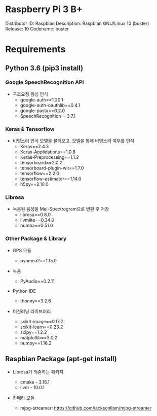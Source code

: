 # **Raspberry Pi 3 B+**

Distributor ID:	Raspbian
Description:	Raspbian GNU/Linux 10 (buster)
Release:	10
Codename:	buster



# Requirements

## Python 3.6 (pip3 install)

### Google SpeechRecognition API

* 구조요청 음성 인식
  * google-auth==1.20.1
  * google-auth-oauthlib==0.4.1
  * google-pasta==0.2.0
  * SpeechRecognition==3.7.1



### Keras & Tensorflow

* 비명소리 인식 모델을 불러오고, 모델을 통해 비명소리 여부를 인식
  * Keras==2.4.3
  * Keras-Applications==1.0.8
  * Keras-Preprocessing==1.1.2
  * tensorboard==2.0.2
  * tensorboard-plugin-wit==1.7.0
  * tensorflow==2.2.0
  * tensorflow-estimator==1.14.0
  * h5py==2.10.0



### Librosa

* 녹음된 음성을 Mel-Spectrogram으로 변환 후 저장
  * librosa==0.8.0
  * llvmlite==0.34.0
  * numba==0.51.0



### Other Package & Library

* GPS 모듈
  * pynmea2==1.15.0
* 녹음
  * PyAudio==0.2.11

* Python IDE
  * thonny==3.2.6
* 머신러닝 라이브러리
  * scikit-image==0.17.2
  * scikit-learn==0.23.2
  * scipy==1.2.2
  * matplotlib==3.0.2
  * numpy==1.16.2





## Raspbian Package (apt-get install)

* Librosa가 의존하는 패키지
  * cmake - 3.18.1
  * llvm - 10.0.1



* 카메라 모듈
  * mjpg-streamer: https://github.com/jacksonliam/mjpg-streamer

